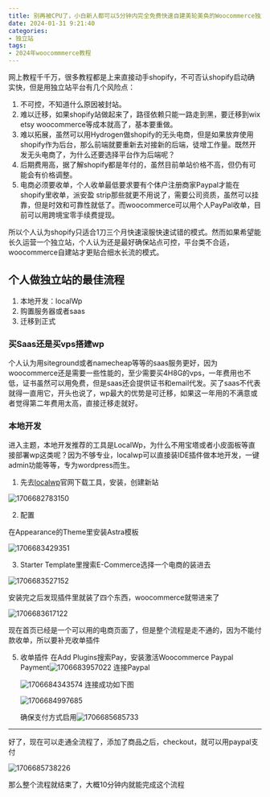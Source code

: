 ```yaml
---
title: 别再被CPU了，小白新人都可以5分钟内完全免费快速自建美轮美奂的Woocommerce独立站（2024年）
date: 2024-01-31 9:21:40
categories: 
- 独立站
tags:
- 2024年woocommmerce教程
---
```

网上教程千千万，很多教程都是上来直接动手shopify，不可否认shopify启动确实快，但是用独立站平台有几个风险点：

1. 不可控，不知道什么原因被封站。
2. 难以迁移，如果shopify站做起来了，路径依赖只能一路走到黑，要迁移到wix etsy woocommerce等成本就高了，基本要重做。
3. 难以拓展，虽然可以用Hydrogen做shopify的无头电商，但是如果放弃使用shopify作为后台，那么前端就要重新去对接新的后端，徒增工作量。既然开发无头电商了，为什么还要选择平台作为后端呢？
4. 后期费用高，据了解shopify都是年付的，虽然目前单站价格不高，但仍有可能会有价格调整。
5. 电商必须要收单，个人收单最低要求要有个体户注册商家Paypal才能在shopify里收单，派安盈 strip那些就更不用说了，需要公司资质，虽然可以挂靠，但是时效和可靠性就低了。而woocommerce可以用个人PayPal收单，目前可以用跨境宝零手续费提现。

所以个人认为shopify只适合1刀三个月快速滚服快速试错的模式。然而如果希望能长久运营一个独立站，个人认为还是最好确保站点可控，平台类不合适，woocommerce自建站才更贴合细水长流的模式。

## 个人做独立站的最佳流程

1. 本地开发：localWp
2. 购置服务器或者saas
3. 迁移到正式

### 买Saas还是买vps搭建wp

个人认为用siteground或者namecheap等等的saas服务更好，因为woocommerce还是需要一些性能的，至少需要买4H8G的vps，一年费用也不低，证书虽然可以用免费，但是saas还会提供证书和email代发。买了saas不代表就得一直用它，开头也说了，wp最大的优势是可迁移，如果这一年用的不满意或者觉得第二年费用太高，直接迁移走就好。

### 本地开发

进入主题，本地开发推荐的工具是LocalWp，为什么不用宝塔或者小皮面板等直接部署wp这类呢？因为不够专业，localwp可以直接装IDE插件做本地开发，一键admin功能等等，专为wordpress而生。

1. 先去[localwp](https://localwp.com/)官网下载工具，安装，创建新站

![1706682783150](https://claytonweb3.4everland.store/2024%E7%8B%AC%E7%AB%8B%E7%AB%99starter/1706682783150.png)

2. 配置

在Appearance的Theme里安装Astra模板

![1706683429351](https://claytonweb3.4everland.store/2024%E7%8B%AC%E7%AB%8B%E7%AB%99starter/1706683429351.png)

3. Starter Template里搜索E-Commerce选择一个电商的装进去

![1706683527152](https://claytonweb3.4everland.store/2024%E7%8B%AC%E7%AB%8B%E7%AB%99starter/1706683527152.png)

安装完之后发现插件里就装了四个东西，woocommerce就带进来了

![1706683617122](https://claytonweb3.4everland.store/2024%E7%8B%AC%E7%AB%8B%E7%AB%99starter/1706683617122.png)

现在首页已经是一个可以用的电商页面了，但是整个流程是走不通的，因为不能付款收单，所以要补充收单插件

5. 收单插件
   在Add Plugins搜索Pay，安装激活Woocommerce Paypal Payment![1706683957022](https://claytonweb3.4everland.store/2024%E7%8B%AC%E7%AB%8B%E7%AB%99starter/1706683957022.png)
   连接Paypal

   ![1706684343574](https://claytonweb3.4everland.store/2024%E7%8B%AC%E7%AB%8B%E7%AB%99starter/1706684343574.png)
   连接成功如下图

   ![1706684997685](https://claytonweb3.4everland.store/2024%E7%8B%AC%E7%AB%8B%E7%AB%99starter/1706684997685.png)

   确保支付方式启用![1706685685733](https://claytonweb3.4everland.store/2024%E7%8B%AC%E7%AB%8B%E7%AB%99starter/1706685685733.png)

---

好了，现在可以走通全流程了，添加了商品之后，checkout，就可以用paypal支付

![1706685738226](https://claytonweb3.4everland.store/2024%E7%8B%AC%E7%AB%8B%E7%AB%99starter/1706685738226.png)

那么整个流程就结束了，大概10分钟内就能完成这个流程

